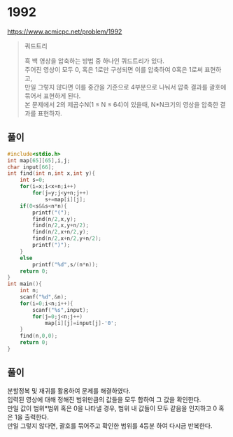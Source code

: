 # 1992
https://www.acmicpc.net/problem/1992
>쿼드트리
>
>흑 백 영상을 압축하는 방법 중 하나인 쿼드트리가 있다.<br>
>주어진 영상이 모두 0, 혹은 1로만 구성되면 이를 압축하여 0혹은 1로써 표현하고,<br>
>만일 그렇지 않다면 이를 중간을 기준으로 4부분으로 나눠서 압축 결과를 괄호에 묶어서 표현하게 된다.<br>
>본 문제에서 2의 제곱수N(1 ≤ N ≤ 64)이 있을때, N*N크기의 영상을 압축한 결과를 표현하자.<br>
## 풀이
```c
#include<stdio.h>
int map[65][65],i,j;
char input[66];
int find(int n,int x,int y){
    int s=0;
    for(i=x;i<x+n;i++)
        for(j=y;j<y+n;j++)
            s+=map[i][j];
    if(0<s&&s<n*n){
        printf("(");
        find(n/2,x,y);
        find(n/2,x,y+n/2);
        find(n/2,x+n/2,y);
        find(n/2,x+n/2,y+n/2);
        printf(")");
    }
    else
        printf("%d",s/(n*n));
    return 0;
}
int main(){
    int n;
    scanf("%d",&n);
    for(i=0;i<n;i++){
        scanf("%s",input);
        for(j=0;j<n;j++)
            map[i][j]=input[j]-'0';   
    }
    find(n,0,0);
    return 0;
}
```
## 풀이
분할정복 및 재귀를 활용하여 문제를 해결하였다.<br>
입력된 영상에 대해 정해진 범위만큼의 값들을 모두 합하여 그 값을 확인한다.<br>
만일 값이 범위*범위 혹은 0을 나타낼 경우, 범위 내 값들이 모두 같음을 인지하고 0 혹은 1을 출력한다.<br>
만일 그렇지 않다면, 괄호를 묶어주고 확인한 범위를 4등분 하여 다시금 반복한다.<br>